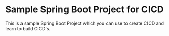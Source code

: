 # Sample Spring Boot Project for CICD
This is a sample Spring Boot Project which you can use to create CICD and learn to build CICD's.
